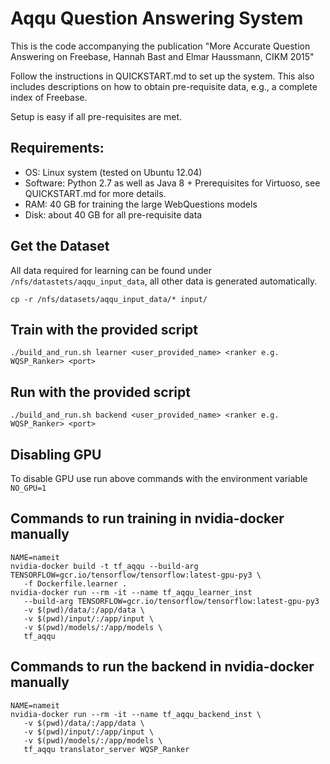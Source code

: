 # Aqqu Question Answering System

This is the code accompanying the publication "More Accurate Question Answering on Freebase, Hannah Bast and Elmar Haussmann, CIKM 2015"

Follow the instructions in QUICKSTART.md to set up the system. This also includes descriptions on how to 
obtain pre-requisite data, e.g., a complete index of Freebase.

Setup is easy if all pre-requisites are met.

## Requirements:

* OS: Linux system (tested on Ubuntu 12.04)
* Software: Python 2.7 as well as Java 8 + Prerequisites for Virtuoso, see
  QUICKSTART.md for more details.
* RAM: 40 GB for training the large WebQuestions models
* Disk: about 40 GB for all pre-requisite data

## Get the Dataset

All data required for learning can be found under
`/nfs/datastets/aqqu_input_data`, all other data is generated automatically.

    cp -r /nfs/datasets/aqqu_input_data/* input/

## Train with the provided script

    ./build_and_run.sh learner <user_provided_name> <ranker e.g. WQSP_Ranker> <port>

## Run with the provided script

    ./build_and_run.sh backend <user_provided_name> <ranker e.g. WQSP_Ranker> <port>

## Disabling GPU
To disable GPU use run above commands with the environment variable `NO_GPU=1`

## Commands to run training in nvidia-docker manually
    NAME=nameit
    nvidia-docker build -t tf_aqqu --build-arg TENSORFLOW=gcr.io/tensorflow/tensorflow:latest-gpu-py3 \
       -f Dockerfile.learner .
    nvidia-docker run --rm -it --name tf_aqqu_learner_inst 
       --build-arg TENSORFLOW=gcr.io/tensorflow/tensorflow:latest-gpu-py3
       -v $(pwd)/data/:/app/data \
       -v $(pwd)/input/:/app/input \
       -v $(pwd)/models/:/app/models \
       tf_aqqu

## Commands to run the backend in nvidia-docker manually

    NAME=nameit
    nvidia-docker run --rm -it --name tf_aqqu_backend_inst \ 
       -v $(pwd)/data/:/app/data \
       -v $(pwd)/input/:/app/input \
       -v $(pwd)/models/:/app/models \
       tf_aqqu translator_server WQSP_Ranker



